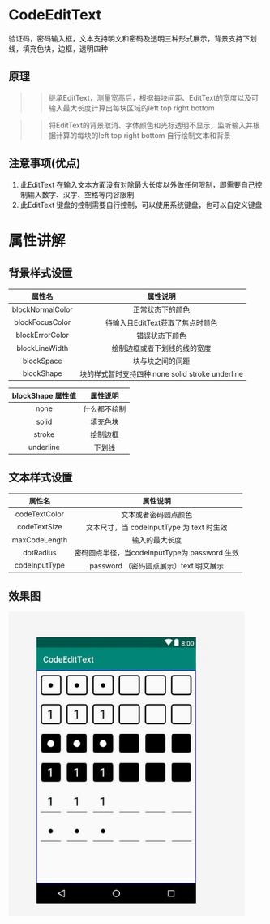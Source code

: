# CodeEditText
验证码，密码输入框，文本支持明文和密码及透明三种形式展示，背景支持下划线，填充色块，边框，透明四种

## 原理
>> 继承EditText，测量宽高后，根据每块间距、EditText的宽度以及可输入最大长度计算出每块区域的left top right bottom

>> 将EditText的背景取消、字体颜色和光标透明不显示，监听输入并根据计算的每块的left top right bottom 自行绘制文本和背景

## 注意事项(优点)
1. 此EditText 在输入文本方面没有对除最大长度以外做任何限制，即需要自己控制输入数字、汉字、空格等内容限制
2. 此EditText 键盘的控制需要自行控制，可以使用系统键盘，也可以自定义键盘


# 属性讲解
## 背景样式设置

属性名 | 属性说明
:---:|:---:
blockNormalColor |  正常状态下的颜色
blockFocusColor |   待输入且EditText获取了焦点时颜色
blockErrorColor |   错误状态下颜色
blockLineWidth |   绘制边框或者下划线的线的宽度
blockSpace |   块与块之间的间距
blockShape |   块的样式暂时支持四种  none solid stroke underline


blockShape 属性值 | 属性说明
:---:|:---:
none |  什么都不绘制
solid |   填充色块
stroke |   绘制边框
underline |   下划线

## 文本样式设置


属性名 | 属性说明
:---:|:---:
codeTextColor |  文本或者密码圆点颜色
codeTextSize |   文本尺寸，当 codeInputType 为 text 时生效
maxCodeLength |   输入的最大长度
dotRadius |    密码圆点半径，当codeInputType为 password 生效
codeInputType |   password （密码圆点展示）text 明文展示

## 效果图


<img src='https://github.com/lwjfork/CodeEditText/blob/master/example.jpg' height='600'/>